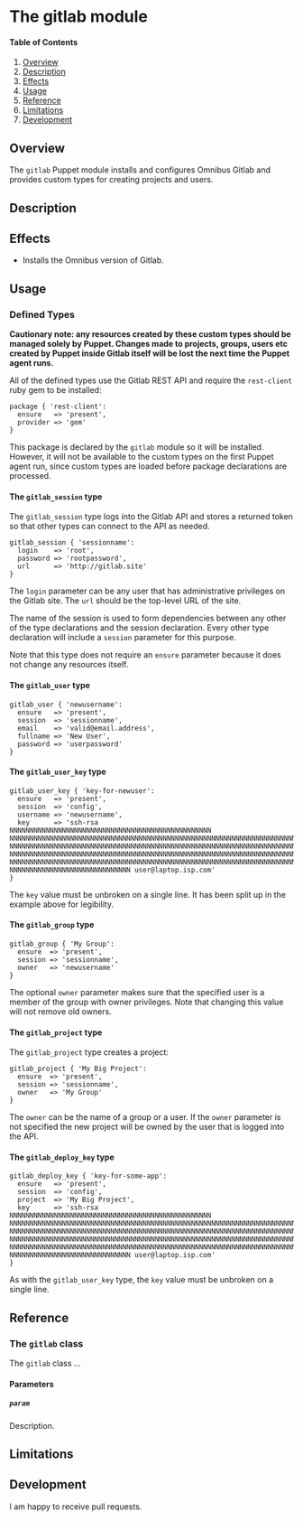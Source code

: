 # The gitlab module

#### Table of Contents

1. [Overview](#overview)
2. [Description](#description)
3. [Effects](#effects)
4. [Usage](#usage)
5. [Reference](#reference)
6. [Limitations](#limitations)
7. [Development](#development)

## Overview

The `gitlab` Puppet module installs and configures Omnibus Gitlab and provides custom types for creating projects and users.

## Description




## Effects

* Installs the Omnibus version of Gitlab.

## Usage


### Defined Types

**Cautionary note: any resources created by these custom types should be managed solely by Puppet. Changes made to projects, groups, users etc created by Puppet inside Gitlab itself will be lost the next time the Puppet agent runs.**

All of the defined types use the Gitlab REST API and require the `rest-client` ruby gem to be installed:

    package { 'rest-client':
      ensure   => 'present',
      provider => 'gem'
    }

This package is declared by the `gitlab` module so it will be installed. However, it will not be available to the custom types on the first Puppet agent run, since custom types are loaded before package declarations are processed.

#### The `gitlab_session` type

The `gitlab_session` type logs into the Gitlab API and stores a returned token so that other types can connect to the API as needed.

    gitlab_session { 'sessionname':
      login    => 'root',
      password => 'rootpassword',
      url      => 'http://gitlab.site'
    }

The `login` parameter can be any user that has administrative privileges on the Gitlab site. The `url` should be the top-level URL of the site.

The name of the session is used to form dependencies between any other of the type declarations and the session declaration. Every other type declaration will include a `session` parameter for this purpose.

Note that this type does not require an `ensure` parameter because it does not change any resources itself.

#### The `gitlab_user` type

    gitlab_user { 'newusername':
      ensure   => 'present',
      session  => 'sessionname',
      email    => 'valid@email.address',
      fullname => 'New User',
      password => 'userpassword'
    }

#### The `gitlab_user_key` type

    gitlab_user_key { 'key-for-newuser':
      ensure   => 'present',
      session  => 'config',
      username => 'newusername',
      key      => 'ssh-rsa NNNNNNNNNNNNNNNNNNNNNNNNNNNNNNNNNNNNNNNNNNNNNNNNNN
    NNNNNNNNNNNNNNNNNNNNNNNNNNNNNNNNNNNNNNNNNNNNNNNNNNNNNNNNNNNNNNNNNNNNNNNNN
    NNNNNNNNNNNNNNNNNNNNNNNNNNNNNNNNNNNNNNNNNNNNNNNNNNNNNNNNNNNNNNNNNNNNNNNNN
    NNNNNNNNNNNNNNNNNNNNNNNNNNNNNNNNNNNNNNNNNNNNNNNNNNNNNNNNNNNNNNNNNNNNNNNNN
    NNNNNNNNNNNNNNNNNNNNNNNNNNNNNNNNNNNNNNNNNNNNNNNNNNNNNNNNNNNNNNNNNNNNNNNNN
    NNNNNNNNNNNNNNNNNNNNNNNNNNNNNN user@laptop.isp.com'
    }

The `key` value must be unbroken on a single line. It has been split up in the example above for legibility.

#### The `gitlab_group` type

    gitlab_group { 'My Group':
      ensure  => 'present',
      session => 'sessionname',
      owner   => 'newusername'
    }

The optional `owner` parameter makes sure that the specified user is a member of the group with owner privileges. Note that changing this value will not remove old owners.

#### The `gitlab_project` type

The `gitlab_project` type creates a project:

    gitlab_project { 'My Big Project':
      ensure  => 'present',
      session => 'sessionname',
      owner   => 'My Group'
    }

The `owner` can be the name of a group or a user. If the `owner` parameter is not specified the new project will be owned by the user that is logged into the API.

#### The `gitlab_deploy_key` type

    gitlab_deploy_key { 'key-for-some-app':
      ensure   => 'present',
      session  => 'config',
      project  => 'My Big Project',
      key      => 'ssh-rsa NNNNNNNNNNNNNNNNNNNNNNNNNNNNNNNNNNNNNNNNNNNNNNNNNN
    NNNNNNNNNNNNNNNNNNNNNNNNNNNNNNNNNNNNNNNNNNNNNNNNNNNNNNNNNNNNNNNNNNNNNNNNN
    NNNNNNNNNNNNNNNNNNNNNNNNNNNNNNNNNNNNNNNNNNNNNNNNNNNNNNNNNNNNNNNNNNNNNNNNN
    NNNNNNNNNNNNNNNNNNNNNNNNNNNNNNNNNNNNNNNNNNNNNNNNNNNNNNNNNNNNNNNNNNNNNNNNN
    NNNNNNNNNNNNNNNNNNNNNNNNNNNNNNNNNNNNNNNNNNNNNNNNNNNNNNNNNNNNNNNNNNNNNNNNN
    NNNNNNNNNNNNNNNNNNNNNNNNNNNNNN user@laptop.isp.com'
    }

As with the `gitlab_user_key` type, the `key` value must be unbroken on a single line. 

## Reference

### The `gitlab` class

The `gitlab` class ...

#### Parameters

##### `param`

Description.

## Limitations



## Development

I am happy to receive pull requests. 

